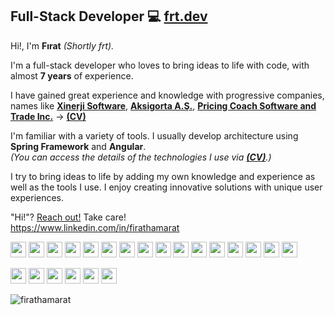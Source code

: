 <h2>Full-Stack Developer 💻 <b><a href="https://frt.dev/" target="_blank">frt.dev</a></b></h2>  
<p>Hi!, I'm <b>Fırat</b> <i>(Shortly frt).</i></p>
<p>I'm a full-stack developer who loves to bring ideas to life with code, with almost <b>7 years</b> of experience.</p>
<p>I have gained great experience and knowledge with progressive companies, names like <b><a href="https://xinerji.com.tr/" target="_blank">Xinerji Software</a></b>, <b><a href="https://www.aksigorta.com.tr/" target="_blank">Aksigorta A.Ş.</a></b>, <b><a href="https://pricing-coach.com" target="_blank">Pricing Coach Software and Trade Inc.</a></b> → <b><a href="https://frt.dev/cv" target="_blank">(CV)</a></b></p>
<p>I'm familiar with a variety of tools. I usually develop architecture using <b>Spring Framework</b> and <b>Angular</b>. <br><i>(You can access the details of the technologies I use via <b><a href="https://frt.dev/cv" target="_blank">(CV)</a></b>.)</i></p>
<p>I try to bring ideas to life by adding my own knowledge and experience as well as the tools I use. I enjoy creating innovative solutions with unique user experiences.</p>

"Hi!"? <a href="mailto:hi@frt.dev">Reach out!</a></b> Take care!<br>
<a href="https://www.linkedin.com/in/firathamarat">https://www.linkedin.com/in/firathamarat</a>

<p>
 <img src="https://frt.dev/cv/icon/java.svg" width="25" height="25" />
    <img src="https://frt.dev/cv/icon/spring.svg" width="25" height="25" />
    <img src="https://frt.dev/cv/icon/angular.svg" width="25" height="25" />
    <img src="https://frt.dev/cv/icon/react.svg" width="25" height="25" />
    <img src="https://frt.dev/cv/icon/vue.svg" width="25" height="25" />
    <img src="https://frt.dev/cv/icon/go.svg" width="25" height="25" />
    <img src="https://frt.dev/cv/icon/python.svg" width="25" height="25" />
    <img src="https://frt.dev/cv/icon/jhipster.svg" width="25" height="25" />
    <img src="https://frt.dev/cv/icon/typescript.svg" width="25" height="25" />
    <img src="https://frt.dev/cv/icon/nodejs.svg" width="25" height="25" />
    <img src="https://frt.dev/cv/icon/docker.svg" width="25" height="25" />
    <img src="https://frt.dev/cv/icon/kubernets.svg" width="25" height="25" />
    <img src="https://frt.dev/cv/icon/git.svg" width="25" height="25" />
    <img src="https://frt.dev/cv/icon/html5.svg" width="25" height="25" />
    <img src="https://frt.dev/cv/icon/javascript.svg" width="25" height="25" />
    <img src="https://frt.dev/cv/icon/css3.svg" width="25" height="25" />
</p>

<p>
     <img src="https://frt.dev/cv/icon/coding.svg" width="25" height="25" />
     <img src="https://frt.dev/cv/icon/vector-pen.svg" width="25" height="25" />
     <img src="https://frt.dev/cv/icon/headphone.svg" width="25" height="25" />
     <img src="https://frt.dev/cv/icon/gamepad.svg" width="25" height="25" />
     <img src="https://frt.dev/cv/icon/bolt.svg" width="25" height="25" />
     <img src="https://frt.dev/cv/icon/cpu.svg" width="25" height="25" />
</p>

<img src="https://komarev.com/ghpvc/?username=firathamarat" alt="firathamarat" /> </p>
